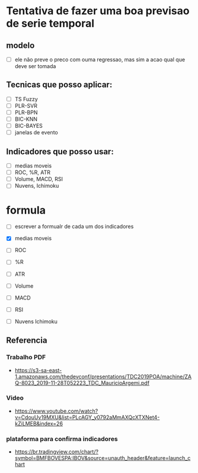 # Tentativa de fazer uma boa previsao de serie temporal

## modelo
- [ ] ele não preve o preco com ouma regressao, mas sim a acao qual que deve ser tomada

## Tecnicas que posso aplicar:
- [ ] TS Fuzzy
- [ ] PLR-SVR
- [ ] PLR-BPN
- [ ] BIC-KNN
- [ ] BIC-BAYES
- [ ] janelas de evento

## Indicadores que posso usar:
- [ ] medias moveis
- [ ] ROC, %R, ATR
- [ ] Volume, MACD, RSI
- [ ] Nuvens, Ichimoku

# formula
- [ ] escrever a formualr de cada um dos indicadores
- [x] medias moveis
- [ ] ROC
- [ ] %R
- [ ] ATR
- [ ] Volume
- [ ] MACD
- [ ] RSI
- [ ] Nuvens Ichimoku





## Referencia
### Trabalho PDF
* https://s3-sa-east-1.amazonaws.com/thedevconf/presentations/TDC2019POA/machine/ZAQ-8023_2019-11-28T052223_TDC_MauricioArgemi.pdf

### Video
* https://www.youtube.com/watch?v=CdouUv19MXU&list=PLcAGY_y0792aMmAXQcXTXNet4-kZiLMEB&index=26

### plataforma para confirma indicadores
* https://br.tradingview.com/chart/?symbol=BMFBOVESPA:IBOV&source=unauth_header&feature=launch_chart